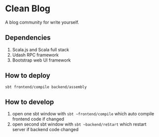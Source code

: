 # Clean Blog
A blog community for write yourself.

## Dependencies
1. Scala.js and Scala full stack
2. Udash RPC framework
3. Bootstrap web UI framework

## How to deploy
`sbt frontend/compile backend/assembly`

## How to develop
1. open one sbt window with `sbt ~frontend/compile` which auto compile frontend code if changed
2. open second sbt window with `sbt ~backend/reStart` which restart server if backend code changed
